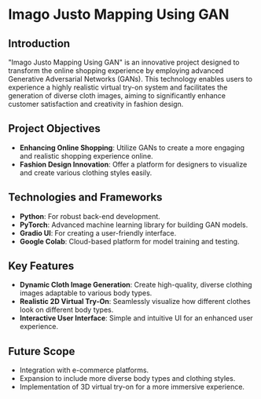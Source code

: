 # Imago Justo Mapping Using GAN

## Introduction
"Imago Justo Mapping Using GAN" is an innovative project designed to transform the online shopping experience by employing advanced Generative Adversarial Networks (GANs). This technology enables users to experience a highly realistic virtual try-on system and facilitates the generation of diverse cloth images, aiming to significantly enhance customer satisfaction and creativity in fashion design.

## Project Objectives
- **Enhancing Online Shopping**: Utilize GANs to create a more engaging and realistic shopping experience online.
- **Fashion Design Innovation**: Offer a platform for designers to visualize and create various clothing styles easily.

## Technologies and Frameworks
- **Python**: For robust back-end development.
- **PyTorch**: Advanced machine learning library for building GAN models.
- **Gradio UI**: For creating a user-friendly interface.
- **Google Colab**: Cloud-based platform for model training and testing.

## Key Features
- **Dynamic Cloth Image Generation**: Create high-quality, diverse clothing images adaptable to various body types.
- **Realistic 2D Virtual Try-On**: Seamlessly visualize how different clothes look on different body types.
- **Interactive User Interface**: Simple and intuitive UI for an enhanced user experience.

## Future Scope
- Integration with e-commerce platforms.
- Expansion to include more diverse body types and clothing styles.
- Implementation of 3D virtual try-on for a more immersive experience.


